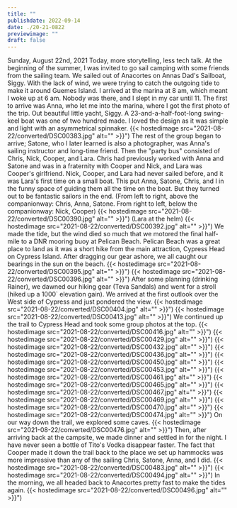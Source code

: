 ```yaml
---
title: ""
publishdate: 2022-09-14
date: ./20-21-0822
previewimage: ""
draft: false
---
```


Sunday, August 22nd, 2021
Today, more storytelling, less tech talk.  At the beginning of the summer, I was invited to go sail camping with some friends from the sailing team.  We sailed out of Anacortes on Annas Dad's Sailboat, Siggy.  With the lack of wind, we were trying to catch the outgoing tide to make it around Guemes Island.  I arrived at the marina at 8 am, which meant I woke up at 6 am.  Nobody was there, and I slept in my car until 11.  The first to arrive was Anna, who let me into the marina, where I got the first photo of the trip.  Out beautiful little yacht, Siggy.  A 23-and-a-half-foot-long swing-keel boat was one of two hundred made.  I loved the design as it was simple and light with an asymmetrical spinnaker.
{{< hostedimage src="2021-08-22/converted/DSC00383.jpg" alt="" >}}")
The rest of the group began to arrive; Satone, who I later learned is also a photographer, was Anna's sailing instructor and long-time friend.  Then the "party bus" consisted of Chris, Nick, Cooper, and Lara.  Chris had previously worked with Anna and Satone and was in a fraternity with Cooper and Nick, and Lara was Cooper's girlfriend.  Nick, Cooper, and Lara had never sailed before, and it was Lara's first time on a small boat.  This put Anna, Satone, Chris, and I in the funny space of guiding them all the time on the boat.  But they turned out to be fantastic sailors in the end.
(From left to right, above the companionway: Chris, Anna, Satone.  From right to left, below the companionway: Nick, Cooper)
{{< hostedimage src="2021-08-22/converted/DSC00390.jpg" alt="" >}}")
(Lara at the helm)
{{< hostedimage src="2021-08-22/converted/DSC00392.jpg" alt="" >}}")
We made the tide, but the wind died so much that we motored the final half-mile to a DNR mooring buoy at Pelican Beach.  Pelican Beach was a great place to land as it was a short hike from the main attraction, Cypress Head on Cypress Island.  After dragging our gear ashore, we all caught our bearings in the sun on the beach.
{{< hostedimage src="2021-08-22/converted/DSC00395.jpg" alt="" >}}")
{{< hostedimage src="2021-08-22/converted/DSC00396.jpg" alt="" >}}")
After some planning (drinking Rainer), we dawned our hiking gear (Teva Sandals) and went for a stroll (hiked up a 1000` elevation gain).  We arrived at the first outlook over the West side of Cypress and just pondered the view.
{{< hostedimage src="2021-08-22/converted/DSC00404.jpg" alt="" >}}")
{{< hostedimage src="2021-08-22/converted/DSC00413.jpg" alt="" >}}")
We continued up the trail to Cypress Head and took some group photos at the top.
{{< hostedimage src="2021-08-22/converted/DSC00416.jpg" alt="" >}}")
{{< hostedimage src="2021-08-22/converted/DSC00429.jpg" alt="" >}}")
{{< hostedimage src="2021-08-22/converted/DSC00432.jpg" alt="" >}}")
{{< hostedimage src="2021-08-22/converted/DSC00436.jpg" alt="" >}}")
{{< hostedimage src="2021-08-22/converted/DSC00450.jpg" alt="" >}}")
{{< hostedimage src="2021-08-22/converted/DSC00453.jpg" alt="" >}}")
{{< hostedimage src="2021-08-22/converted/DSC00461.jpg" alt="" >}}")
{{< hostedimage src="2021-08-22/converted/DSC00465.jpg" alt="" >}}")
{{< hostedimage src="2021-08-22/converted/DSC00467.jpg" alt="" >}}")
{{< hostedimage src="2021-08-22/converted/DSC00469.jpg" alt="" >}}")
{{< hostedimage src="2021-08-22/converted/DSC00470.jpg" alt="" >}}")
{{< hostedimage src="2021-08-22/converted/DSC00474.jpg" alt="" >}}")
On our way down the trail, we explored some caves.
{{< hostedimage src="2021-08-22/converted/DSC00476.jpg" alt="" >}}")
Then, after arriving back at the campsite, we made dinner and settled in for the night.  I have never seen a bottle of Tito's Vodka disappear faster.  The fact that Cooper made it down the trail back to the place we set up hammocks was more impressive than any of the sailing Chris, Satone, Anna, and I did.
{{< hostedimage src="2021-08-22/converted/DSC00483.jpg" alt="" >}}")
{{< hostedimage src="2021-08-22/converted/DSC00494.jpg" alt="" >}}")
In the morning, we all headed back to Anacortes pretty fast to make the tides again.
{{< hostedimage src="2021-08-22/converted/DSC00496.jpg" alt="" >}}")
